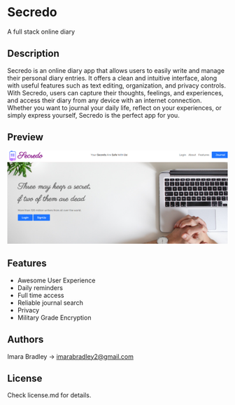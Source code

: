 # Secredo

A full stack online diary 

## Description
Secredo is an online diary app that allows users to easily write and manage their personal diary entries. It offers a clean and intuitive interface, along with useful features such as text editing, organization, and privacy controls. With Secredo, users can capture their thoughts, feelings, and experiences, and access their diary from any device with an internet connection. Whether you want to journal your daily life, reflect on your experiences, or simply express yourself, Secredo is the perfect app for you.

## Preview
![alt text](https://github.com/ImaraBradley001/Secredo/raw/master/preview/1.png)

## Features
* Awesome User Experience
* Daily reminders
* Full time access
* Reliable journal search
* Privacy
* Military Grade Encryption


## Authors

Imara Bradley -> imarabradley2@gmail.com

## License

Check license.md for details.
